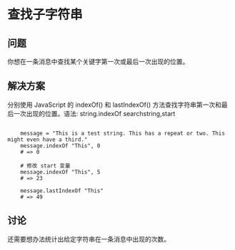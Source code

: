 # 查找子字符串

## 问题

你想在一条消息中查找某个关键字第一次或最后一次出现的位置。

## 解决方案

分别使用 JavaScript 的 indexOf() 和 lastIndexOf() 方法查找字符串第一次和最后一次出现的位置。语法: string.indexOf searchstring,start

```

	message = "This is a test string. This has a repeat or two. This might even have a third."
	message.indexOf "This", 0
	# => 0
	
	# 修改 start 变量
	message.indexOf "This", 5
	# => 23
	
	message.lastIndexOf "This"
	# => 49

```

## 讨论

还需要想办法统计出给定字符串在一条消息中出现的次数。
